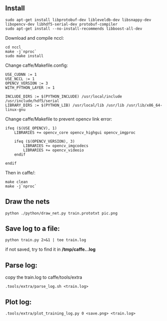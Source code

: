 ## Install
```
sudo apt-get install libprotobuf-dev libleveldb-dev libsnappy-dev libopencv-dev libhdf5-serial-dev protobuf-compiler
sudo apt-get install --no-install-recommends libboost-all-dev
```
Download and compile nccl:
```
cd nccl
make -j`nproc`
sudo make install
```
Change caffe/Makefile.config:
```
USE_CUDNN := 1
USE_NCCL := 1
OPENCV_VERSION := 3
WITH_PYTHON_LAYER := 1

INCLUDE_DIRS := $(PYTHON_INCLUDE) /usr/local/include  /usr/include/hdf5/serial 
LIBRARY_DIRS := $(PYTHON_LIB) /usr/local/lib /usr/lib /usr/lib/x86_64-linux-gnu 
```
Change caffe/Makefile to prevent opencv link error:
```
ifeq ($(USE_OPENCV), 1)
	LIBRARIES += opencv_core opencv_highgui opencv_imgproc 

	ifeq ($(OPENCV_VERSION), 3)
		LIBRARIES += opencv_imgcodecs
		LIBRARIES += opencv_videoio
	endif
		
endif
```
Then in caffe/:
```
make clean
make -j`nproc`
```


## Draw the nets
```
python ./python/draw_net.py train.prototxt pic.png
```

## Save log to a file:
```
python train.py 2>&1 | tee train.log
```
if not saved, try to find it in **/tmp/caffe.***.***.log**

## Parse log:
copy the train.log to caffe/tools/extra
```
.tools/extra/parse_log.sh <train.log>
```

## Plot log:
```
.tools/extra/plot_training_log.py 0 <save.png> <train.log>
```
